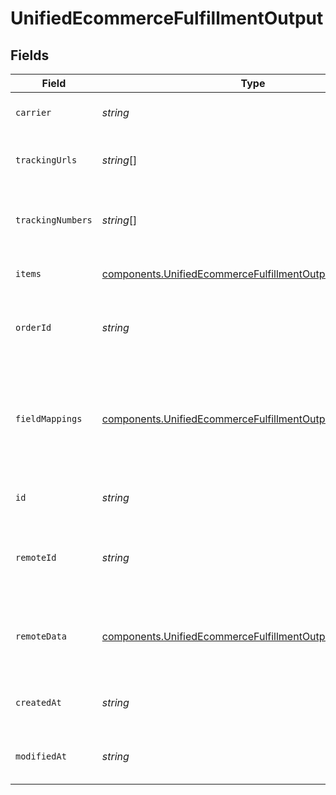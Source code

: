 # UnifiedEcommerceFulfillmentOutput


## Fields

| Field                                                                                                                                  | Type                                                                                                                                   | Required                                                                                                                               | Description                                                                                                                            |
| -------------------------------------------------------------------------------------------------------------------------------------- | -------------------------------------------------------------------------------------------------------------------------------------- | -------------------------------------------------------------------------------------------------------------------------------------- | -------------------------------------------------------------------------------------------------------------------------------------- |
| `carrier`                                                                                                                              | *string*                                                                                                                               | :heavy_minus_sign:                                                                                                                     | The carrier of the fulfilment                                                                                                          |
| `trackingUrls`                                                                                                                         | *string*[]                                                                                                                             | :heavy_minus_sign:                                                                                                                     | The tracking URLs of the fulfilment                                                                                                    |
| `trackingNumbers`                                                                                                                      | *string*[]                                                                                                                             | :heavy_minus_sign:                                                                                                                     | The tracking numbers of the fulfilment                                                                                                 |
| `items`                                                                                                                                | [components.UnifiedEcommerceFulfillmentOutputItems](../../models/components/unifiedecommercefulfillmentoutputitems.md)                 | :heavy_minus_sign:                                                                                                                     | The items in the fulfilment                                                                                                            |
| `orderId`                                                                                                                              | *string*                                                                                                                               | :heavy_minus_sign:                                                                                                                     | The UUID of the order associated with the fulfilment                                                                                   |
| `fieldMappings`                                                                                                                        | [components.UnifiedEcommerceFulfillmentOutputFieldMappings](../../models/components/unifiedecommercefulfillmentoutputfieldmappings.md) | :heavy_minus_sign:                                                                                                                     | The custom field mappings of the object between the remote 3rd party & Panora                                                          |
| `id`                                                                                                                                   | *string*                                                                                                                               | :heavy_minus_sign:                                                                                                                     | The UUID of the fulfilment                                                                                                             |
| `remoteId`                                                                                                                             | *string*                                                                                                                               | :heavy_minus_sign:                                                                                                                     | The remote ID of the fulfilment in the context of the 3rd Party                                                                        |
| `remoteData`                                                                                                                           | [components.UnifiedEcommerceFulfillmentOutputRemoteData](../../models/components/unifiedecommercefulfillmentoutputremotedata.md)       | :heavy_minus_sign:                                                                                                                     | The remote data of the customer in the context of the 3rd Party                                                                        |
| `createdAt`                                                                                                                            | *string*                                                                                                                               | :heavy_minus_sign:                                                                                                                     | The created date of the object                                                                                                         |
| `modifiedAt`                                                                                                                           | *string*                                                                                                                               | :heavy_minus_sign:                                                                                                                     | The modified date of the object                                                                                                        |